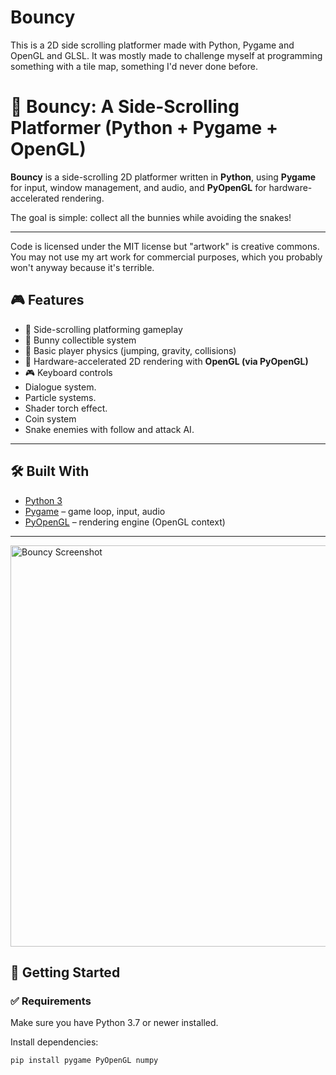 # Bouncy
This is a 2D side scrolling platformer made with Python, Pygame and OpenGL and GLSL. It was mostly made to challenge myself at programming something with a tile map, something I'd never done before.

# 🐇 Bouncy: A Side-Scrolling Platformer (Python + Pygame + OpenGL)

**Bouncy** is a side-scrolling 2D platformer written in **Python**, using **Pygame** for input, window management, and audio, and **PyOpenGL** for hardware-accelerated rendering.

The goal is simple: collect all the bunnies while avoiding the snakes!

---

Code is licensed under the MIT license but "artwork" is creative commons. You may not use my art work for commercial purposes, which you probably won't anyway because it's terrible.

## 🎮 Features

- 🌟 Side-scrolling platforming gameplay
- 🐰 Bunny collectible system
- 🧠 Basic player physics (jumping, gravity, collisions)
- 🎨 Hardware-accelerated 2D rendering with **OpenGL (via PyOpenGL)**
- 🎮 Keyboard controls
- Dialogue system.
- Particle systems.
- Shader torch effect.
- Coin system
- Snake enemies with follow and attack AI.

---

## 🛠️ Built With

- [Python 3](https://www.python.org/)
- [Pygame](https://www.pygame.org/) – game loop, input, audio
- [PyOpenGL](http://pyopengl.sourceforge.net/) – rendering engine (OpenGL context)

---
<img width="810" height="642" alt="Bouncy Screenshot" src="https://github.com/user-attachments/assets/ec943dad-0a19-4715-9ea7-c6d3f35cf0dd" />


## 🚀 Getting Started

### ✅ Requirements

Make sure you have Python 3.7 or newer installed.

Install dependencies:

```bash
pip install pygame PyOpenGL numpy
